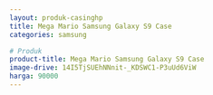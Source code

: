 ```yaml
---
layout: produk-casinghp
title: Mega Mario Samsung Galaxy S9 Case
categories: samsung

# Produk
product-title: Mega Mario Samsung Galaxy S9 Case
image-drive: 14I5TjSUEhNNnit-_KDSWC1-P3uUd6ViW
harga: 90000
---
```

